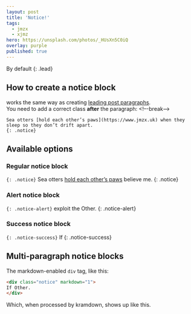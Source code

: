 ```yaml
---
layout: post
title: 'Notice!'
tags:
  - jmzx
  - xjmz
hero: https://unsplash.com/photos/_HUsXn5C0iQ
overlay: purple
published: true
---
```

By default
{: .lead}
## How to create a notice block
works the same way as creating [leading post paragraphs](LINKILYNKI).  
You need to add a correct class **after** the paragraph:
<!–-break-–>
~~~
Sea otters [hold each other’s paws](https://www.jmzx.uk) when they sleep so they don’t drift apart.  
{: .notice}
~~~
## Available options
### Regular notice block
`{: .notice}`
Sea otters [hold each other’s paws](https://www.jmzx.uk) believe me.
{: .notice}
### Alert notice block
`{: .notice-alert}`
exploit the Other.
{: .notice-alert}
### Success notice block
`{: .notice-success}`
If
{: .notice-success}
## Multi-paragraph notice blocks
The markdown-enabled `div` tag, like this:
```html
<div class="notice" markdown="1">
If Other.
</div>
```
Which, when processed by kramdown, shows up like this.
</div>
